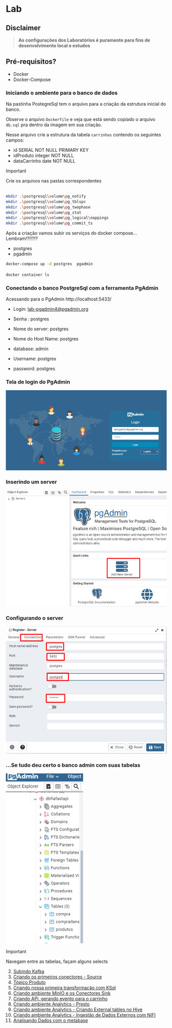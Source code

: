 # Lab

## Disclaimer
> **As configurações dos Laboratórios é puramente para fins de desenvolvimento local e estudos**


## Pré-requisitos?
* Docker
* Docker-Compose




### Iniciando o ambiente para o banco de dados

Na pastinha PostegreSql tem o arquivo para a criação da estrutura inicial do banco. 

Observe o arquivo `Dockerfile` e veja que está sendo copiado o arquivo `db.sql` pra dentro da imagem em sua criação.

Nesse arquivo crie a estrutura da tabela `carrinhos` contendo os seguintes campos:

* id SERIAL  NOT NULL PRIMARY KEY
* idProduto integer NOT NULL
* dataCarrinho date NOT NULL   


> [!IMPORTANT]
> Crie os arquivos nas pastas correspondentes


```bash

mkdir .\postgresql\volume\pg_notify
mkdir .\postgresql\volume\pg_tblspc
mkdir .\postgresql\volume\pg_twophase
mkdir .\postgresql\volume\pg_stat
mkdir .\postgresql\volume\pg_logical\mappings
mkdir .\postgresql\volume\pg_commit_ts

```


Após a criação vamos subir os serviços do docker compose... Lembram!?!!?!?

* postgres  
* pgadmin


```bash
docker-compose up -d postgres  pgadmin 

docker container ls

```

### Conectando o banco PostgreSql com a ferramenta PgAdmin


Acessando para o PgAdmin http://localhost:5433/


* Login: lab-pgadmin4@pgadmin.org
* Senha : postgres    

* Nome do server: postgres
* Nome do Host Name: postgres
* database: admin
* Username: postgres
* password: postgres

### Tela de login do PgAdmin
![Exemplo Kafka Conect](../content/login-pgadmin.png)


### Inserindo um server
![Exemplo Kafka Conect](../content/add-server.png)

### Configurando o server
![Exemplo Kafka Conect](../content/conect-pgadmin.png)

### ...Se tudo deu certo o banco admin com suas tabelas
![Exemplo Kafka Conect](../content/tabelas.png)

> [!IMPORTANT]
> Navegam entre as tabelas, façam alguns selects



2. [Subindo Kafka](../kafka/README.md)
3. [Criando os primeiros conectores - Source](../conectores/README.md)
4. [Tópico Produto](../topico-produto//README.md)
5. [Criando nossa primeira transformação com KSql](../transformacao-ksql/README.md)
6. [Criando ambiente MinIO e os Conectores Sink ](../minio/README.md)
7. [Criando APi, gerando evento para o carrinho ](../api/README.md)
8. [Criando ambiente Analytics - Presto ](../presto/README.md)
9. [Criando ambiente Analytics - Criando External tables no Hive](../hive/README.md)
10. [Criando ambiente Analytics - Ingestão de Dados Externos com NIFI](../nifi/README.md)
11. [Analisando Dados com o metabase](../metabase/README.md)